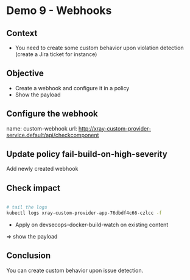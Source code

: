 # Demo 9 - Webhooks

## Context

- You need to create some custom behavior upon violation detection (create a Jira ticket for instance) 

## Objective

- Create a webhook and configure it in a policy
- Show the payload

## Configure the webhook

name: custom-webhook
url: http://xray-custom-provider-service.default/api/checkcomponent

## Update policy fail-build-on-high-severity

Add newly created webhook

## Check impact

```bash

# tail the logs
kubectl logs xray-custom-provider-app-76dbdf4c66-czlcc -f

```

- Apply on devsecops-docker-build-watch on existing content

=> show the payload

## Conclusion

You can create custom behavior upon issue detection.

